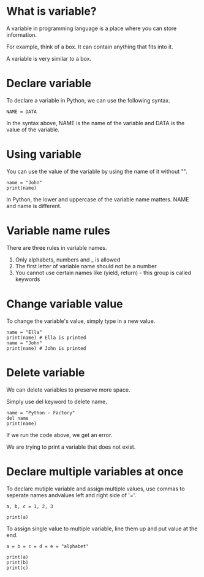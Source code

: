 # What is variable?

A variable in programming language is a place where you can store information.

For example, think of a box. It can contain anything that fits into it.

A variable is very similar to a box.

# Declare variable

To declare a variable in Python, we can use the following syntax.

```
NAME = DATA
```

In the syntax above, NAME is the name of the variable and DATA is the value of the variable.

# Using variable

You can use the value of the variable by using the name of it without "".

```
name = "John"
print(name)
```

In Python, the lower and uppercase of the variable name matters. NAME and name is different.

# Variable name rules

There are three rules in variable names.

1. Only alphabets, numbers and \_ is allowed
2. The first letter of variable name should not be a number
3. You cannot use certain names like (yield, return) - this group is called keywords

# Change variable value

To change the variable's value, simply type in a new value.

```
name = "Ella"
print(name) # Ella is printed
name = "John"
print(name) # John is printed
```

# Delete variable

We can delete variables to preserve more space.

Simply use del keyword to delete name.

```
name = "Python - Factory"
del name
print(name)
```

If we run the code above, we get an error.

We are trying to print a variable that does not exist.

# Declare multiple variables at once

To declare mutiple variable and assign multiple values, use commas to seperate names andvalues left and right side of '='.

```
a, b, c = 1, 2, 3

print(a)
```

To assign single value to multiple variable, line them up and put value at the end.

```
a = b = c = d = e = "alphabet"

print(a)
print(b)
print(c)
```
